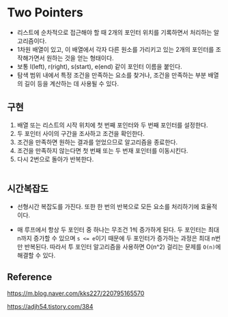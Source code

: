# Two Pointers

- 리스트에 순차적으로 접근해야 할 때 2개의 포인터 위치를 기록하면서 처리하는 알고리즘이다.
- 1차원 배열이 있고, 이 배열에서 각자 다른 원소를 가리키고 있는 2개의 포인터를 조작해가면서 원하는 것을 얻는 형태이다.
- 보통 l(left), r(right), s(start), e(end) 같이 포인터 이름을 붙인다. 
- 탐색 범위 내에서 특정 조건을 만족하는 요소를 찾거나, 조건을 만족하는 부분 배열의 길이 등을 계산하는 데 사용될 수 있다. 

## 구현

1. 배열 또는 리스트의 시작 위치에 첫 번째 포인터와 두 번째 포인터를 설정한다.
2. 두 포인터 사이의 구간을 조사하고 조건을 확인한다.
3. 조건을 만족하면 원하는 결과를 얻었으므로 알고리즘을 종료한다.
4. 조건을 만족하지 않는다면 첫 번째 또는 두 번재 포인터를 이동시킨다.
5. 다시 2번으로 돌아가 반복한다.

```java
```

## 시간복잡도

- 선형시간 복잡도를 가진다. 또한 한 번의 반복으로 모든 요소를 처리하기에 효율적이다.

- 매 루프에서 항상 두 포인터 중 하나는 무조건 1씩 증가하게 된다. 두 포인터는 최대 n까지 증가할 수 있으며 `s <= e`이기 때문에 두 포인터가 증가하는 과정은 최대 n번만 반복된다. 따라서 투 포인터 알고리즘을 사용하면 O(n^2) 걸리는 문제를 `O(n)`에 해결할 수 있다.

## Reference

https://m.blog.naver.com/kks227/220795165570

https://adjh54.tistory.com/384